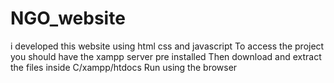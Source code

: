 # NGO_website
i developed this website using html css and javascript
To access the project you should have the xampp server pre installed
Then download and extract the files inside C/xampp/htdocs
Run using the browser
